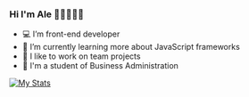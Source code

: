 ### Hi I'm Ale 👋🏽👩🏽‍💻

- 💻 I’m front-end developer
- 🚀 I’m currently learning more about JavaScript frameworks
- 👯 I like to work on team projects
- 🌱 I'm a student of Business Administration



[![My Stats](https://awesome-github-stats.azurewebsites.net/user-stats/alesantoscoz?cardType=github&theme=nightowl&preferLogin=true)](https://git.io/awesome-stats-card)
